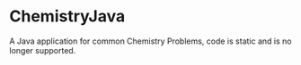 # ChemistryJava
A Java application for common Chemistry Problems, code is static and is no longer supported.

